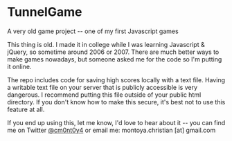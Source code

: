 # TunnelGame
A very old game project -- one of my first Javascript games

This thing is old. I made it in college while I was learning Javascript &amp; jQuery, so sometime around 2006 or 2007. There are much better ways to make games nowadays, but someone asked me for the code so I'm putting it online. 

The repo includes code for saving high scores locally with a text file. Having a writable text file on your server that is publicly accessible is very dangerous. I recommend putting this file outside of your public html directory. If you don't know how to make this secure, it's best not to use this feature at all. 

If you end up using this, let me know, I'd love to hear about it -- you can find me on Twitter [@cm0nt0y4](https://twitter.com/cm0nt0y4) or email me: montoya.christian [at] gmail.com 
